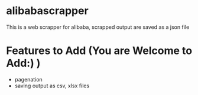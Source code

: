 # alibabascrapper

This is a web scrapper for alibaba, scrapped output are saved as a json file 

# Features to Add (You are Welcome to Add:) )
- pagenation 
- saving output as csv, xlsx files 

